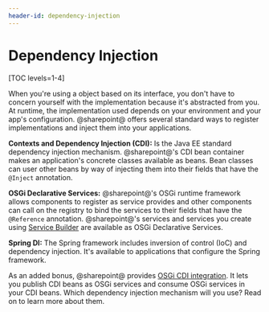 ```yaml
---
header-id: dependency-injection
---
```


# Dependency Injection

[TOC levels=1-4]

When you're using a object based on its interface, you don't have to concern
yourself with the implementation because it's abstracted from you. At runtime,
the implementation used depends on your environment and your app's
configuration. @sharepoint@ offers several standard ways to register
implementations and inject them into your applications. 

**Contexts and Dependency Injection (CDI):** Is the Java EE standard dependency 
injection mechanism. @sharepoint@'s CDI bean container makes an application's
concrete classes available as beans. Bean classes can user other beans by way of
injecting them into their fields that have the `@Inject` annotation. 

**OSGi Declarative Services:** @sharepoint@'s OSGi runtime framework allows 
components to register as service provides and other components can call on the
registry to bind the services to their fields that have the `@Reference`
annotation. @sharepoint@'s services and services you create using [Service
Builder](/docs/7-2/appdev/-/knowledge_base/a/service-builder) are available as
OSGi Declarative Services. 

**Spring DI:** The Spring framework includes inversion of control (IoC) and 
dependency injection. It's available to applications that configure the Spring
framework.  

As an added bonus, @sharepoint@ provides [OSGi CDI
integration](/docs/7-2/frameworks/-/knowledge_base/f/osgi-cdi-integration). It
lets you publish CDI beans as OSGi services and consume OSGi services in your
CDI beans. Which dependency injection mechanism will you use? Read on to learn
more about them. 
